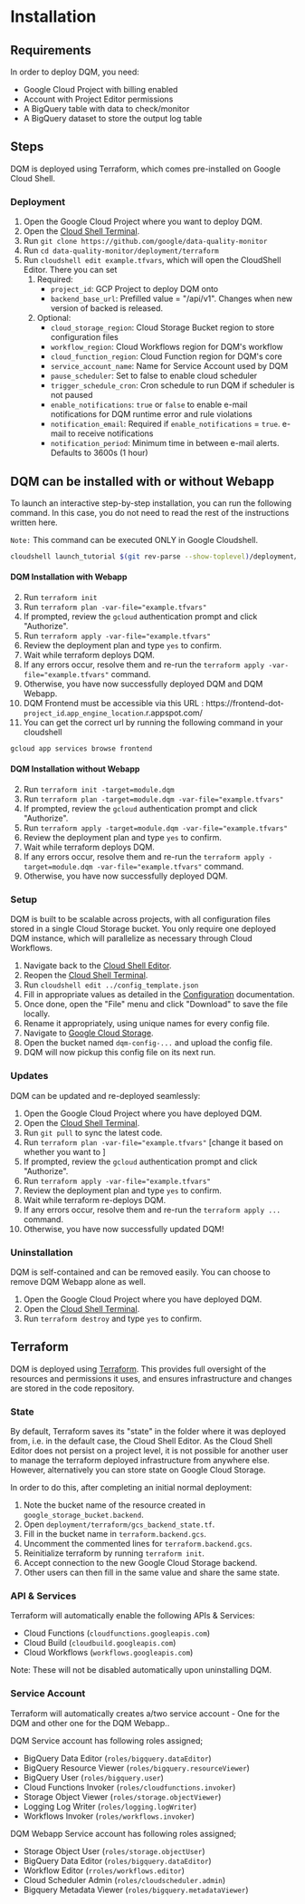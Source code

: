 # Installation

## Requirements

In order to deploy DQM, you need:

* Google Cloud Project with billing enabled
* Account with Project Editor permissions
* A BigQuery table with data to check/monitor
* A BigQuery dataset to store the output log table

## Steps

DQM is deployed using Terraform, which comes pre-installed on Google Cloud Shell.

### Deployment

1. Open the Google Cloud Project where you want to deploy DQM.
1. Open the [Cloud Shell Terminal](https://shell.cloud.google.com).
1. Run `git clone https://github.com/google/data-quality-monitor`
1. Run `cd data-quality-monitor/deployment/terraform`
1. Run `cloudshell edit example.tfvars`, which will open the CloudShell Editor.
   There you can set
    1. Required:
        * `project_id`: GCP Project to deploy DQM onto
        * `backend_base_url`: Prefilled value = "/api/v1". Changes when new version of backed is released.
    1. Optional:
        * `cloud_storage_region`: Cloud Storage Bucket region to store configuration files
        * `workflow_region`: Cloud Workflows region for DQM's workflow
        * `cloud_function_region`: Cloud Function region for DQM's core
        * `service_account_name`: Name for Service Account used by DQM
        * `pause_scheduler`: Set to false to enable cloud scheduler
        * `trigger_schedule_cron`: Cron schedule to run DQM if scheduler is not paused
        * `enable_notifications`: `true` or `false` to enable e-mail notifications for DQM runtime error and rule violations
        * `notification_email`: Required if `enable_notifications` = `true`. e-mail to receive notifications
        * `notification_period`: Minimum time in between e-mail alerts. Defaults to 3600s (1 hour)

## DQM can be installed with or without Webapp

To launch an interactive step-by-step installation, you can run the following command. In this case, you do not need to read the rest of the instructions written here.

`Note:` This command can be executed ONLY in Google Cloudshell.

```sh
cloudshell launch_tutorial $(git rev-parse --show-toplevel)/deployment/gc_interactive_tutorial.md
```

  #### DQM Installation with Webapp

2. Run `terraform init`
3. Run `terraform plan -var-file="example.tfvars"`
4. If prompted, review the `gcloud` authentication prompt and click "Authorize".
5. Run `terraform apply -var-file="example.tfvars"`
6. Review the deployment plan and type `yes` to confirm.
7. Wait while terraform deploys DQM.
8. If any errors occur, resolve them and re-run the `terraform apply -var-file="example.tfvars"` command.
9. Otherwise, you have now successfully deployed DQM and DQM Webapp.
10. DQM Frontend must be accessible via this URL : https://frontend-dot-`project_id`.`app_engine_location`.r.appspot.com/
11. You can get the correct url by running the following command in your cloudshell

```sh
gcloud app services browse frontend
```


  #### DQM Installation without Webapp

2. Run `terraform init -target=module.dqm`
3. Run `terraform plan -target=module.dqm -var-file="example.tfvars"`
4. If prompted, review the `gcloud` authentication prompt and click "Authorize".
5. Run `terraform apply -target=module.dqm -var-file="example.tfvars"`
6. Review the deployment plan and type `yes` to confirm.
7. Wait while terraform deploys DQM.
8. If any errors occur, resolve them and re-run the `terraform apply -target=module.dqm -var-file="example.tfvars"` command.
9. Otherwise, you have now successfully deployed DQM.

### Setup

DQM is built to be scalable across projects, with all configuration files stored in a single Cloud Storage bucket. You only require one deployed DQM instance, which will parallelize as necessary through Cloud Workflows.

1. Navigate back to the [Cloud Shell Editor](https://ide.cloud.google.com).
1. Reopen the [Cloud Shell Terminal](https://shell.cloud.google.com).
1. Run `cloudshell edit ../config_template.json`
1. Fill in appropriate values as detailed in the [Configuration](config.md) documentation.
1. Once done, open the "File" menu and click "Download" to save the file locally.
1. Rename it appropriately, using unique names for every config file.
1. Navigate to [Google Cloud Storage](https://cloud.google.com/storage).
1. Open the bucket named `dqm-config-...` and upload the config file.
1. DQM will now pickup this config file on its next run.

### Updates

DQM can be updated and re-deployed seamlessly:

1. Open the Google Cloud Project where you have deployed DQM.
1. Open the [Cloud Shell Terminal](https://shell.cloud.google.com).
1. Run `git pull` to sync the latest code.
1. Run `terraform plan -var-file="example.tfvars"` [change it based on whether you want to ]
1. If prompted, review the `gcloud` authentication prompt and click "Authorize".
1. Run `terraform apply -var-file="example.tfvars"`
1. Review the deployment plan and type `yes` to confirm.
1. Wait while terraform re-deploys DQM.
1. If any errors occur, resolve them and re-run the `terraform apply ...` command.
1. Otherwise, you have now successfully updated DQM!

### Uninstallation

DQM is self-contained and can be removed easily. You can choose to remove DQM Webapp alone as well.

1. Open the Google Cloud Project where you have deployed DQM.
1. Open the [Cloud Shell Terminal](https://shell.cloud.google.com).
1. Run `terraform destroy` and type `yes` to confirm.

## Terraform

DQM is deployed using [Terraform](https://developer.hashicorp.com/terraform/intro). This
provides full oversight of the resources and permissions it uses, and ensures infrastructure
and changes are stored in the code repository.

### State

By default, Terraform saves its "state" in the folder where it was deployed from, i.e. in the
default case, the Cloud Shell Editor. As the Cloud Shell Editor does not persist on a project
level, it is not possible for another user to manage the terraform deployed infrastructure from
anywhere else. However, alternatively you can store state on Google Cloud Storage.

In order to do this, after completing an initial normal deployment:

1. Note the bucket name of the resource created in `google_storage_bucket.backend`.
1. Open `deployment/terraform/gcs_backend_state.tf`.
1. Fill in the bucket name in `terraform.backend.gcs`.
1. Uncomment the commented lines for `terraform.backend.gcs`.
1. Reinitialize terraform by running `terraform init`.
1. Accept connection to the new Google Cloud Storage backend.
1. Other users can then fill in the same value and share the same state.

### API & Services

Terraform will automatically enable the following APIs & Services:

* Cloud Functions (`cloudfunctions.googleapis.com`)
* Cloud Build (`cloudbuild.googleapis.com`)
* Cloud Workflows (`workflows.googleapis.com`)

Note: These will not be disabled automatically upon uninstalling DQM.

### Service Account

Terraform will automatically creates a/two service account - One for the DQM and other one for the DQM Webapp..

DQM Service account has following roles assigned;
* BigQuery Data Editor (`roles/bigquery.dataEditor`)
* BigQuery Resource Viewer (`roles/bigquery.resourceViewer`)
* BigQuery User (`roles/bigquery.user`)
* Cloud Functions Invoker (`roles/cloudfunctions.invoker`)
* Storage Object Viewer (`roles/storage.objectViewer`)
* Logging Log Writer (`roles/logging.logWriter`)
* Workflows Invoker (`roles/workflows.invoker`)

DQM Webapp Service account has following roles assigned;
* Storage Object User (`roles/storage.objectUser`)
* BigQuery Data Editor (`roles/bigquery.dataEditor`)
* Workflow Editor (`rroles/workflows.editor`)
* Cloud Scheduler Admin (`roles/cloudscheduler.admin`)
* Bigquery Metadata Viewer (`roles/bigquery.metadataViewer`)
